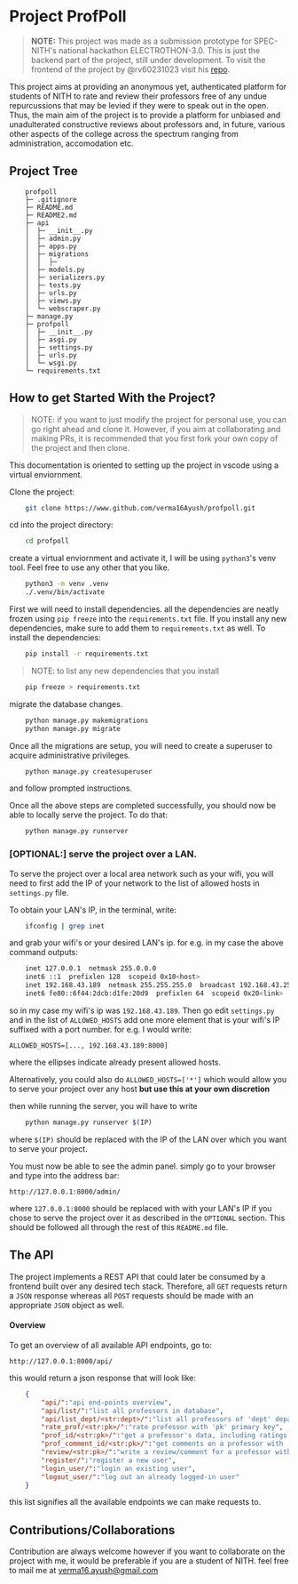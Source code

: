 # Project ProfPoll

> **NOTE:** This project was made as a submission prototype for SPEC-NITH's national hackathon ELECTROTHON-3.0. This is just the backend part of the project, still under development. To visit the frontend of the project by @rv60231023 visit his [repo](https://github.com/rv299792458/profpoll_front).

This project aims at providing an anonymous yet, authenticated platform for students of NITH to rate and review their professors free of any undue repurcussions that may be levied if they were to speak out in the open. Thus, the main aim of the project is to provide a platform for unbiased and unadulterated constructive reviews about professors and, in future, various other aspects of the college across the spectrum ranging from administration, accomodation etc.

## Project Tree

```
    profpoll
    ├─ .gitignore
    ├─ README.md
    ├─ README2.md
    ├─ api
    │  ├─ __init__.py
    │  ├─ admin.py
    │  ├─ apps.py
    │  ├─ migrations
    │  │  ├─
    │  ├─ models.py
    │  ├─ serializers.py
    │  ├─ tests.py
    │  ├─ urls.py
    │  ├─ views.py
    │  └─ webscraper.py
    ├─ manage.py
    ├─ profpoll
    │  ├─ __init__.py
    │  ├─ asgi.py
    │  ├─ settings.py
    │  ├─ urls.py
    │  └─ wsgi.py
    └─ requirements.txt

```

## How to get Started With the Project?
> NOTE: if you want to just modify the project for personal use, you can go right ahead and clone it. However, if you aim at collaborating and making PRs, it is recommended that you first fork your own copy of the project and then clone.

This documentation is oriented to setting up the project in vscode using a virtual enviornment.


Clone the project:
```bash
    git clone https://www.github.com/verma16Ayush/profpoll.git
```

cd into the project directory:
```bash
    cd profpoll
```
create a virtual enviornment and activate it, I will be using `python3`'s venv tool. Feel free to use any other that you like.

```bash
    python3 -m venv .venv
    ./.venv/bin/activate
```
First we will need to install dependencies. all the dependencies are neatly frozen using `pip freeze` into the `requirements.txt` file. If you install any new dependencies, make sure to add them to `requirements.txt` as well.
To install the dependencies:
```bash
    pip install -r requirements.txt
```

> NOTE: to list any new dependencies that you install
```bash
    pip freeze > requirements.txt
```


migrate the database changes.
```bash
    python manage.py makemigrations
    python manage.py migrate
```
Once all the migrations are setup, you will need to create a superuser to acquire administrative privileges.
```bash
    python manage.py createsuperuser
``` 
and follow prompted instructions.

Once all the above steps are completed successfully, you should now be able to locally serve the project. To do that:

```bash
    python manage.py runserver
```
### [OPTIONAL:] serve the project over a LAN.

To serve the project over a local area network such as your wifi, you will need to first add the IP of your network to the list of allowed hosts in `settings.py` file.

To obtain your LAN's IP, in the terminal, write:

```bash
    ifconfig | grep inet
```
and grab your wifi's or your desired LAN's ip. for e.g. in my case the above command outputs:

```bash
    inet 127.0.0.1  netmask 255.0.0.0
    inet6 ::1  prefixlen 128  scopeid 0x10<host>
    inet 192.168.43.189  netmask 255.255.255.0  broadcast 192.168.43.255
    inet6 fe80::6f44:2dcb:d1fe:20d9  prefixlen 64  scopeid 0x20<link>
```
so in my case my wifi's ip was `192.168.43.189`. Then go edit `settings.py` and in the list of `ALLOWED_HOSTS` add one more element that is your wifi's IP suffixed with a port number. for e.g. I would write:
```
ALLOWED_HOSTS=[..., 192.168.43.189:8000]
```
where the ellipses indicate already present allowed hosts.

Alternatively, you could also do `ALLOWED_HOSTS=['*']` which would allow you to serve your project over any host **but use this at your own discretion**

then while running the server, you will have to write 
```bash
    python manage.py runserver $(IP)
```
where `$(IP)` should be replaced with the IP of the LAN over which you want to serve your project.

You must now be able to see the admin panel. simply go to your browser and type into the address bar:
```
http://127.0.0.1:8000/admin/
```
where `127.0.0.1:8000` should be replaced with with your LAN's IP if you chose to serve the project over it as described in the `OPTIONAL` section. This should be followed all through the rest of this `README.md` file.

## The API

The project implements a REST API that could later be consumed by a frontend built over any desired tech stack. Therefore, all `GET` requests return a `JSON` response whereas all `POST` requests should be made with an appropriate `JSON` object as well.

#### Overview

To get an overview of all available API endpoints, go to:
```
http://127.0.0.1:8000/api/
```
this would return a json response that will look like:

```json
    {
        "api/":"api end-points overview",
        "api/list/":"list all professors in database",
        "api/list_dept/<str:dept>/":"list all professors of 'dept' department",
        "rate_prof/<str:pk>/":"rate professor with 'pk' primary key",
        "prof_id/<str:pk>/":"get a professor's data, including ratings but not comments with 'pk' primary key",
        "prof_comment_id/<str:pk>/":"get comments on a professor with 'pk' primary key",
        "review/<str:pk>/":"write a review/comment for a professor with 'pk' primary key",
        "register/":"register a new user",
        "login_user/":"login an existing user",
        "logout_user/":"log out an already logged-in user"
    }
```
this list signifies all the available endpoints we can make requests to.

## Contributions/Collaborations

Contribution are always welcome however if you want to collaborate on the project with me, it would be preferable if you are a student of NITH. feel free to mail me at [verma16.ayush@gmail.com](mailto:verma16.ayush@gmail.com)
